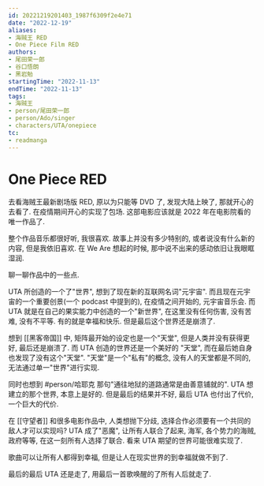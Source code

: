 ```yaml
---
id: 20221219201403_1987f6309f2e4e71
date: "2022-12-19"
aliases:
- 海贼王 RED
- One Piece Film RED
authors:
- 尾田荣一郎
- 谷口悟朗
- 黑岩勉
startingTime: "2022-11-13"
endTime: "2022-11-13"
tags:
- 海贼王
- person/尾田荣一郎
- person/Ado/singer
- characters/UTA/onepiece
tc:
- readmanga
---
```


# One Piece RED

去看海贼王最新剧场版 RED, 原以为只能等 DVD 了, 发现大陆上映了, 那就开心的去看了. 在疫情期间开心的实现了包场.
这部电影应该就是 2022 年在电影院看的唯一作品了.

整个作品音乐都很好听, 我很喜欢.
故事上并没有多少特别的, 或者说没有什么新的内容, 但是我依旧喜欢.
在 We Are 想起的时候, 那中说不出来的感动依旧让我眼眶湿润.

聊一聊作品中的一些点.

UTA 所创造的一个了"世界", 想到了现在新的互联网名词"元宇宙".
而且现在元宇宙的一个重要创景(一个 podcast 中提到的), 在疫情之间开始的, 元宇宙音乐会.
而 UTA 就是在自己的果实能力中创造的一个"新世界", 在这里没有任何伤害, 没有苦难, 没有不平等. 有的就是幸福和快乐.
但是最后这个世界还是崩溃了.

想到 [[黑客帝国]] 中, 矩阵最开始的设定也是一个"天堂", 但是人类并没有获得更好, 最后还是崩溃了.
而 UTA 创造的世界还是一个美好的 "天堂", 而在最后她自身也发现了没有这个"天堂".
"天堂"是一个"私有"的概念, 没有人的天堂都是不同的, 无法通过单一"世界"进行实现.

同时也想到 #person/哈耶克 那句"通往地狱的道路通常是由善意铺就的".
UTA 想建立的那个世界, 本意上是好的.
但是最后的结果并不好, 最后 UTA 也付出了代价, 一个巨大的代价.

在 [[守望者]] 和很多电影作品中, 人类想抛下分歧, 选择合作必须要有一个共同的敌人才可以实现吗?
UTA 成了"恶魔", 让所有人联合了起来, 海军, 各个势力的海贼, 政府等等, 在这一刻所有人选择了联合.
看来 UTA 期望的世界可能很难实现了.

歌曲可以让所有人都得到幸福, 但是让人在现实世界的到幸福就做不到了.

最后的最后 UTA 还是走了, 用最后一首歌唤醒的了所有人后就走了.
